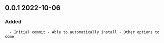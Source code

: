 ## 0.0.1 2022-10-06 <dave at tiredofit dot ca>

   ### Added
      - Initial commit - Able to automatically install - Other options to come



